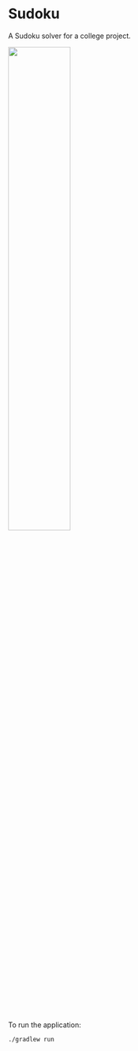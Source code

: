 # Sudoku

A Sudoku solver for a college project.

<img src="https://i.imgur.com/hYmxIwI.png" width="50%">

To run the application:

```bash
./gradlew run
```
